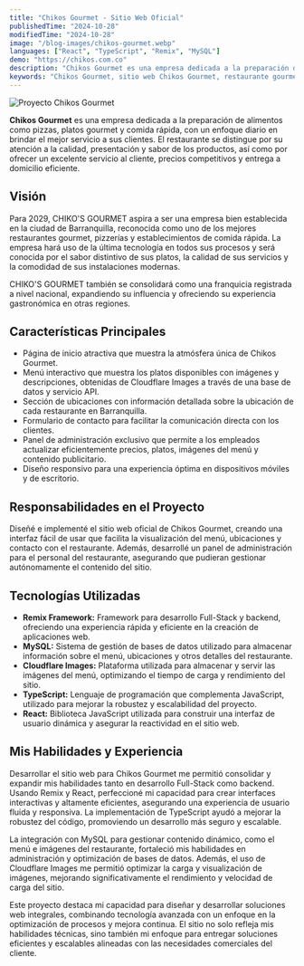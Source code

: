 ```yaml
---
title: "Chikos Gourmet - Sitio Web Oficial"
publishedTime: "2024-10-28"
modifiedTime: "2024-10-28"
image: "/blog-images/chikos-gourmet.webp"
languages: ["React", "TypeScript", "Remix", "MySQL"]
demo: "https://chikos.com.co"
description: "Chikos Gourmet es una empresa dedicada a la preparación de pizzas, platos gourmet y comida rápida, destacada por su calidad, sabor y servicio al cliente. Ofrece precios competitivos, excelente presentación y entrega a domicilio eficiente. Desarrollado por Kevin Julio Pineda."
keywords: "Chikos Gourmet, sitio web Chikos Gourmet, restaurante gourmet Barranquilla, pizzería Barranquilla, comida rápida Barranquilla, menú interactivo, entrega a domicilio eficiente, platos gourmet, pizzas artesanales, panel administrativo restaurante, diseño web restaurante, desarrollo web Barranquilla, Kevin Julio Pineda, desarrollador web, sitio responsivo restaurante, franquicia gourmet Colombia, Cloudflare Images, Remix Framework, React, TypeScript, MySQL, optimización de rendimiento web, experiencia de usuario, desarrollo full-stack"
---
```


![Proyecto Chikos Gourmet](/blog-images/chikos-gourmet.webp)

**Chikos Gourmet** es una empresa dedicada a la preparación de alimentos como pizzas, platos gourmet y comida rápida, con un enfoque diario en brindar el mejor servicio a sus clientes. El restaurante se distingue por su atención a la calidad, presentación y sabor de los productos, así como por ofrecer un excelente servicio al cliente, precios competitivos y entrega a domicilio eficiente.

## Visión

Para 2029, CHIKO'S GOURMET aspira a ser una empresa bien establecida en la ciudad de Barranquilla, reconocida como uno de los mejores restaurantes gourmet, pizzerías y establecimientos de comida rápida. La empresa hará uso de la última tecnología en todos sus procesos y será conocida por el sabor distintivo de sus platos, la calidad de sus servicios y la comodidad de sus instalaciones modernas.

CHIKO'S GOURMET también se consolidará como una franquicia registrada a nivel nacional, expandiendo su influencia y ofreciendo su experiencia gastronómica en otras regiones.

## Características Principales

- Página de inicio atractiva que muestra la atmósfera única de Chikos Gourmet.
- Menú interactivo que muestra los platos disponibles con imágenes y descripciones, obtenidas de Cloudflare Images a través de una base de datos y servicio API.
- Sección de ubicaciones con información detallada sobre la ubicación de cada restaurante en Barranquilla.
- Formulario de contacto para facilitar la comunicación directa con los clientes.
- Panel de administración exclusivo que permite a los empleados actualizar eficientemente precios, platos, imágenes del menú y contenido publicitario.
- Diseño responsivo para una experiencia óptima en dispositivos móviles y de escritorio.

## Responsabilidades en el Proyecto

Diseñé e implementé el sitio web oficial de Chikos Gourmet, creando una interfaz fácil de usar que facilita la visualización del menú, ubicaciones y contacto con el restaurante. Además, desarrollé un panel de administración para el personal del restaurante, asegurando que pudieran gestionar autónomamente el contenido del sitio.

## Tecnologías Utilizadas

- **Remix Framework:** Framework para desarrollo Full-Stack y backend, ofreciendo una experiencia rápida y eficiente en la creación de aplicaciones web.
- **MySQL:** Sistema de gestión de bases de datos utilizado para almacenar información sobre el menú, ubicaciones y otros detalles del restaurante.
- **Cloudflare Images:** Plataforma utilizada para almacenar y servir las imágenes del menú, optimizando el tiempo de carga y rendimiento del sitio.
- **TypeScript:** Lenguaje de programación que complementa JavaScript, utilizado para mejorar la robustez y escalabilidad del proyecto.
- **React:** Biblioteca JavaScript utilizada para construir una interfaz de usuario dinámica y asegurar la reactividad en el sitio web.

## Mis Habilidades y Experiencia

Desarrollar el sitio web para Chikos Gourmet me permitió consolidar y expandir mis habilidades tanto en desarrollo Full-Stack como backend. Usando Remix y React, perfeccioné mi capacidad para crear interfaces interactivas y altamente eficientes, asegurando una experiencia de usuario fluida y responsiva. La implementación de TypeScript ayudó a mejorar la robustez del código, promoviendo un desarrollo más seguro y escalable.

La integración con MySQL para gestionar contenido dinámico, como el menú e imágenes del restaurante, fortaleció mis habilidades en administración y optimización de bases de datos. Además, el uso de Cloudflare Images me permitió optimizar la carga y visualización de imágenes, mejorando significativamente el rendimiento y velocidad de carga del sitio.

Este proyecto destaca mi capacidad para diseñar y desarrollar soluciones web integrales, combinando tecnología avanzada con un enfoque en la optimización de procesos y mejora continua. El sitio no solo refleja mis habilidades técnicas, sino también mi enfoque para entregar soluciones eficientes y escalables alineadas con las necesidades comerciales del cliente.
